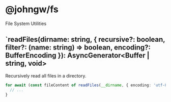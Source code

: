 # @johngw/fs

File System Utilities

## `readFiles(dirname: string, { recursive?: boolean, filter?: (name: string) => boolean, encoding?: BufferEncoding }): AsyncGenerator<Buffer | string, void>

Recursively read all files in a directory.

```typescript
for await (const fileContent of readFiles(__dirname, { encoding: 'utf-8' })) {
  // ...
}
```
